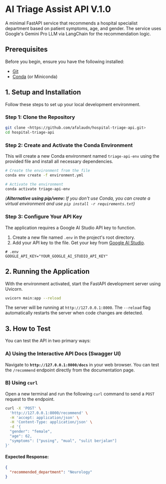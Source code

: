 # AI Triage Assist API V.1.0

A minimal FastAPI service that recommends a hospital specialist department based on patient symptoms, age, and gender. The service uses Google's Gemini Pro LLM via LangChain for the recommendation logic.

## Prerequisites

Before you begin, ensure you have the following installed:
*   [Git](https://git-scm.com/)
*   [Conda](https://docs.conda.io/en/latest/miniconda.html) (or Miniconda)

## 1. Setup and Installation

Follow these steps to set up your local development environment.

### Step 1: Clone the Repository

```bash
git clone <https://github.com/afalaudn/hospital-triage-api.git>
cd hospital-triage-api
```

### Step 2: Create and Activate the Conda Environment

This will create a new Conda environment named `triage-api-env` using the provided file and install all necessary dependencies.

```bash
# Create the environment from the file
conda env create -f environment.yml

# Activate the environment
conda activate triage-api-env
```
*(**Alternative using pip/venv:** If you don't use Conda, you can create a virtual environment and use `pip install -r requirements.txt`)*

### Step 3: Configure Your API Key

The application requires a Google AI Studio API key to function.

1.  Create a new file named `.env` in the project's root directory.
2.  Add your API key to the file. Get your key from [Google AI Studio](https://aistudio.google.com/).

```plaintext
# .env
GOOGLE_API_KEY="YOUR_GOOGLE_AI_STUDIO_API_KEY"
```

## 2. Running the Application

With the environment activated, start the FastAPI development server using Uvicorn.

```bash
uvicorn main:app --reload
```
The server will be running at `http://127.0.0.1:8000`. The `--reload` flag automatically restarts the server when code changes are detected.

## 3. How to Test

You can test the API in two primary ways:

### A) Using the Interactive API Docs (Swagger UI)

Navigate to **`http://127.0.0.1:8000/docs`** in your web browser. You can test the `/recommend` endpoint directly from the documentation page.

### B) Using `curl`

Open a new terminal and run the following `curl` command to send a `POST` request to the endpoint.

```bash
curl -X 'POST' \
  'http://127.0.0.1:8000/recommend' \
  -H 'accept: application/json' \
  -H 'Content-Type: application/json' \
  -d '{
  "gender": "female",
  "age": 62,
  "symptoms": ["pusing", "mual", "sulit berjalan"]
}'
```

#### Expected Response:

```json
{
  "recommended_department": "Neurology"
}
```